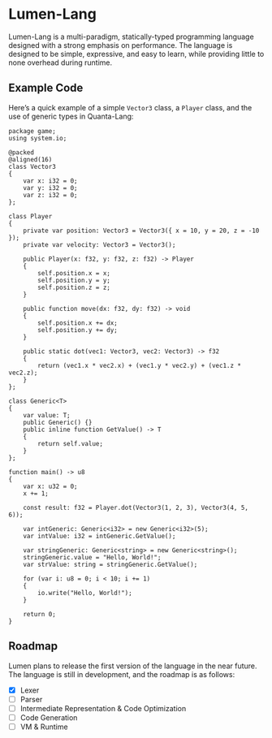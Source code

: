 # Lumen-Lang

Lumen-Lang is a multi-paradigm, statically-typed programming language designed with a strong emphasis on performance.
The language is designed to be simple, expressive, and easy to learn, while providing little to none
overhead during runtime.

## Example Code

Here’s a quick example of a simple `Vector3` class, a `Player` class, and the use of generic types in Quanta-Lang:

```lumen
package game;
using system.io;

@packed
@aligned(16)
class Vector3
{
    var x: i32 = 0;
    var y: i32 = 0;
    var z: i32 = 0;
};

class Player
{
    private var position: Vector3 = Vector3({ x = 10, y = 20, z = -10 });
    private var velocity: Vector3 = Vector3();

    public Player(x: f32, y: f32, z: f32) -> Player
    {
        self.position.x = x;
        self.position.y = y;
        self.position.z = z;
    }

    public function move(dx: f32, dy: f32) -> void
    {
        self.position.x += dx;
        self.position.y += dy;
    }

    public static dot(vec1: Vector3, vec2: Vector3) -> f32
    {
        return (vec1.x * vec2.x) + (vec1.y * vec2.y) + (vec1.z * vec2.z);
    }
};

class Generic<T>
{
    var value: T;
    public Generic() {}
    public inline function GetValue() -> T
    {
        return self.value;
    }
};

function main() -> u8
{
    var x: u32 = 0;
    x += 1;

    const result: f32 = Player.dot(Vector3(1, 2, 3), Vector3(4, 5, 6));

    var intGeneric: Generic<i32> = new Generic<i32>(5);
    var intValue: i32 = intGeneric.GetValue();

    var stringGeneric: Generic<string> = new Generic<string>();
    stringGeneric.value = "Hello, World!";
    var strValue: string = stringGeneric.GetValue();
    
    for (var i: u8 = 0; i < 10; i += 1)
    {
        io.write("Hello, World!");
    }

    return 0;
}
```

## Roadmap
Lumen plans to release the first version of the language in the near future.
The language is still in development, and the roadmap is as follows:

- [x] Lexer
- [ ] Parser
- [ ] Intermediate Representation & Code Optimization
- [ ] Code Generation
- [ ] VM & Runtime
